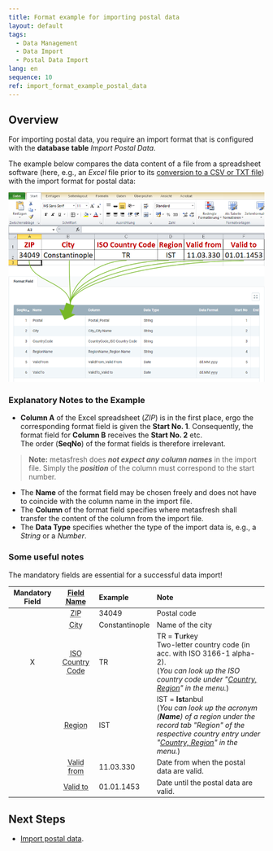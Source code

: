 ```yaml
---
title: Format example for importing postal data
layout: default
tags:
  - Data Management
  - Data Import
  - Postal Data Import
lang: en
sequence: 10
ref: import_format_example_postal_data
---
```


## Overview
For importing postal data, you require an import format that is configured with the **database table** *Import Postal Data*.

The example below compares the data content of a file from a spreadsheet software (here, e.g., an *Excel* file prior to its [conversion to a CSV or TXT file](Import_file_useful_tips)) with the import format for postal data:

![](assets/Postal_data_import_Excel_table_Format.png)

### Explanatory Notes to the Example
- **Column A** of the Excel spreadsheet (*ZIP*) is in the first place, ergo the corresponding format field is given the **Start No. 1**. Consequently, the format field for **Column B** receives the **Start No. 2** etc.<br> The order (**SeqNo**) of the format fields is therefore irrelevant.
 >**Note:** metasfresh does ***not expect any column names*** in the import file. Simply the ***position*** of the column must correspond to the start number.

- The **Name** of the format field may be chosen freely and does not have to coincide with the column name in the import file.
- The **Column** of the format field specifies where metasfresh shall transfer the content of the column from the import file.
- The **Data Type** specifies whether the type of the import data is, e.g., a *String* or a *Number*.

### Some useful notes
The mandatory fields are essential for a successful data import!

| Mandatory Field | <abbr title="Hover your cursor over the field name to see the corresponding column name.">Field Name</abbr> | Example | Note |
| :---: | :---: | :--- | :--- |
|  | <abbr title="Postal_Postal">ZIP</abbr>  | 34049 | Postal code |
|  | <abbr title="City_City Name">City</abbr>  | Constantinople | Name of the city |
| X | <abbr title="CountryCode_ISO Country Code">ISO Country Code</abbr>  | TR | TR = **T**u**r**key<br> Two-letter country code (in acc. with ISO 3166-1 alpha-2).<br> (*You can look up the ISO country code under "[Country, Region](Menu)" in the menu.*) |
|  | <abbr title="RegionName_Region Name">Region</abbr>  | IST | IST = **Ist**anbul<br> (*You can look up the acronym (**Name**) of a region under the record tab "Region" of the respective country entry under "[Country, Region](Menu)" in the menu.*) |
|  | <abbr title="ValidFrom_Valid from">Valid from</abbr>  | 11.03.330 | Date from when the postal data are valid. |
|  | <abbr title="ValidTo_Valid to">Valid to</abbr>  | 01.01.1453 | Date until the postal data are valid. |

## Next Steps
- [Import postal data](Import_postal_data).
